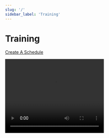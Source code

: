 ```yaml
---
slug: '/'
sidebar_label: 'Training'
---
```


# Training

[Create A Schedule](../static/video/create_a_schedule.mp4)

<video src="../static/video/create_a_schedule.mp4" width="320" height="240" controls></video>

